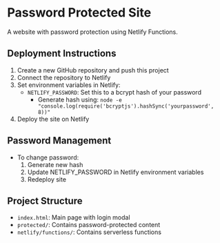 # Password Protected Site

A website with password protection using Netlify Functions.

## Deployment Instructions

1. Create a new GitHub repository and push this project
2. Connect the repository to Netlify
3. Set environment variables in Netlify:
   - `NETLIFY_PASSWORD`: Set this to a bcrypt hash of your password
     - Generate hash using: `node -e "console.log(require('bcryptjs').hashSync('yourpassword', 8))"`
4. Deploy the site on Netlify

## Password Management
- To change password:
  1. Generate new hash
  2. Update NETLIFY_PASSWORD in Netlify environment variables
  3. Redeploy site

## Project Structure
- `index.html`: Main page with login modal
- `protected/`: Contains password-protected content
- `netlify/functions/`: Contains serverless functions
